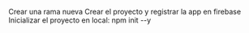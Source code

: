 Crear una rama nueva
Crear el proyecto  y registrar  la app en firebase
Inicializar el proyecto en local: npm init --y
